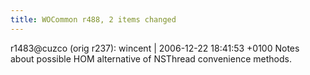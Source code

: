 ```yaml
---
title: WOCommon r488, 2 items changed
---
```


r1483@cuzco (orig r237): wincent | 2006-12-22 18:41:53 +0100 Notes about possible HOM alternative of NSThread convenience methods.
